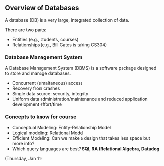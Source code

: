 ## Overview of Databases

A database (DB) is a very large, integrated
collection of data.

There are two parts:
* Entities (e.g., students, courses)
* Relationships (e.g., Bill Gates is taking CS304)

### Database Management System
A Database Management System (DBMS) is a software package designed to store and
manage databases.

* Concurrent (simaltaneous) access
* Recovery from crashes
* Single data source: security, integrity
* Uniform data administration/maintenance and reduced application development effort/time

### Concepts to know for course
* Conceptual Modeling: Entity-Relationship Model
* Logical modeling: Relational Model
* Efficient Modeling: Can we make a design that takes less space but more info?
* Which query languages are best? **SQl, RA (Relational Algebra, Datadog**

(Thursday, Jan 11)
